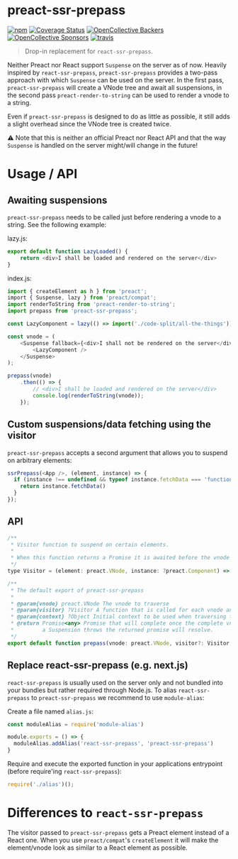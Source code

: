 # preact-ssr-prepass

[![npm](https://img.shields.io/npm/v/preact-ssr-prepass.svg)](http://npm.im/preact-ssr-prepass)
[![Coverage Status](https://coveralls.io/repos/github/sventschui/preact-ssr-prepass/badge.svg?branch=master&t=G8Cc9D)](https://coveralls.io/github/sventschui/preact-ssr-prepass?branch=master)
[![OpenCollective Backers](https://opencollective.com/preact/backers/badge.svg)](#backers)
[![OpenCollective Sponsors](https://opencollective.com/preact/sponsors/badge.svg)](#sponsors)
[![travis](https://travis-ci.com/sventschui/preact-ssr-prepass.svg?branch=master)](https://travis-ci.com/sventschui/preact-ssr-prepass)


> Drop-in replacement for `react-ssr-prepass`.

Neither Preact nor React support `Suspense` on the server as of now. Heavily inspired by `react-ssr-prepass`, `preact-ssr-prepass` provides a two-pass approach with which `Suspense` can be used on the server. In the first pass, `preact-ssr-prepass` 
will create a VNode tree and await all suspensions, in the second pass `preact-render-to-string`
can be used to render a vnode to a string.

Even if `preact-ssr-prepass` is designed to do as little as possible, it still adds a slight 
overhead since the VNode tree is created twice.

⚠️ Note that this is neither an official Preact nor React API and that the way `Suspense` is handled
on the server might/will change in the future!

# Usage / API

## Awaiting suspensions

`preact-ssr-prepass` needs to be called just before rendering a vnode to a string. See the following
example:

lazy.js:
```js
export default function LazyLoaded() {
    return <div>I shall be loaded and rendered on the server</div>
}
```

index.js:
```js
import { createElement as h } from 'preact';
import { Suspense, lazy } from 'preact/compat';
import renderToString from 'preact-render-to-string';
import prepass from 'preact-ssr-prepass';

const LazyComponent = lazy(() => import('./code-split/all-the-things'));

const vnode = (
    <Suspense fallback={<div>I shall not be rendered on the server</div>}>
        <LazyComponent />
    </Suspense>
);

prepass(vnode)
    .then(() => {
        // <div>I shall be loaded and rendered on the server</div>
        console.log(renderToString(vnode));
    });
```

## Custom suspensions/data fetching using the visitor

`preact-ssr-prepass` accepts a second argument that allows you to suspend on arbitrary elements:

```js
ssrPrepass(<App />, (element, instance) => {
  if (instance !== undefined && typeof instance.fetchData === 'function') {
    return instance.fetchData()
  }
});
```

## API

```js
/**
 * Visitor function to suspend on certain elements.
 * 
 * When this function returns a Promise it is awaited before the vnode will be rendered.
 */
type Visitor = (element: preact.VNode, instance: ?preact.Component) => ?Promise<any>;

/**
 * The default export of preact-ssr-prepass
 *
 * @param{vnode} preact.VNode The vnode to traverse
 * @param{visitor} ?Visitor A function that is called for each vnode and might return a Promise to suspend.
 * @param{context} ?Object Initial context to be used when traversing the vnode tree
 * @return Promise<any> Promise that will complete once the complete vnode tree is traversed. Note that even if
 *         a Suspension throws the returned promise will resolve.
 */
export default function prepass(vnode: preact.VNode, visitor?: Visitor, context:? Object, opts: ?Options): Promise<any>;
```

## Replace react-ssr-prepass (e.g. next.js)

`react-ssr-prepass` is usually used on the server only and not bundled into your bundles but rather
required through Node.js. To alias `react-ssr-prepass` to `preact-ssr-prepass` we recommend to use
`module-alias`:

Create a file named `alias.js`:
```js
const moduleAlias = require('module-alias')

module.exports = () => {
  moduleAlias.addAlias('react-ssr-prepass', 'preact-ssr-prepass')
}
```

Require and execute the exported function in your applications entrypoint (before require'ing `react-ssr-prepass`):
```js
require('./alias')();
```

# Differences to `react-ssr-prepass`

The visitor passed to `preact-ssr-prepass` gets a Preact element instead of a React one. When you use `preact/compat`'s `createElement` it will make the element/vnode look as similar to a React element as possible.

